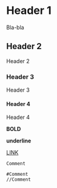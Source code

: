 # Header 1
Bla-bla
## Header 2
Header 2
### Header 3
Header 3
#### Header 4
Header 4

**BOLD**

__underline__

[LINK](http://ya.ru)

```
Comment

#Comment  
//Comment
```
